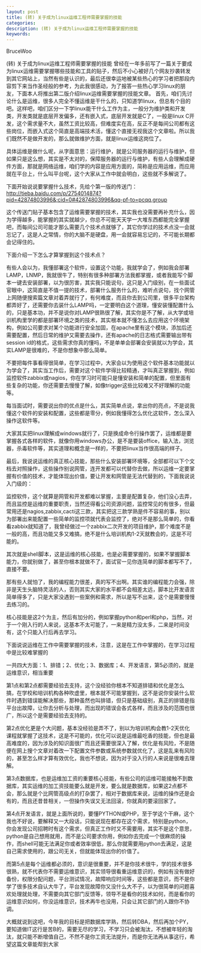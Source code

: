 ```yaml
---
layout: post
title: (转) 关于成为linux运维工程师需要掌握的技能
categories:
description: (转) 关于成为linux运维工程师需要掌握的技能
keywords:
---
```

BruceWoo

(转) 关于成为linux运维工程师需要掌握的技能
曾经在一年多前写了一篇关于要成为linux运维需要掌握哪些技能和工具的贴子，然后不小心被好几个网友抄袭转发到其它网站上，当然有些是认识的，最后还很幸运地被某些热心的学习者把那段内容剪下来当作圣经般的参考，为此我很感动，为了报答一些热心学习linux的朋友，下面本人将推出第二版介绍linux运维需要掌握的技能文章。
    首先，咱们先讨论什么是运维，很多人完全不懂运维是干什么的，只知道学linux，但总有个目的吧。这样吧，咱们区分一下学linux能干什么工作为主，一般分为维护类和开发类，开发类就是底层开发偏多，还有嵌入式，底层开发就是C了，一般是linux C开发，这个需求量不大，虽然工资比较高，但难度实在高，反正不是每间公司都有这些岗位，而嵌入式这个简直是高端技术活，懂这个直接无视我这个文章啦。所以我们既然不是做开发的，那么就做维护方面，就是linux运维这岗位了。

具体运维是做什么呢，从字面意思：运行维护，就是公司服务器的运行与维护，但如果只是这么想，其实是不太对的，保障服务器的运行与维护，有些人会理解成硬件方面，那就是网络运维，咱们学的内容是应用方面的，简称是应用运维，而应用就在平台上，什么叫平台呢，这个大家从工作中就会明白，这些就不多解说了。

下面开始说说要掌握什么技术，先给个第一版的传送门：http://tieba.baidu.com/p/2754014874?pid=42874803996&;cid=0#42874803996&qq-pf-to=pcqq.group

这个传送门贴子基本包含了运维需要掌握的技术，其实我也没需要再补充什么，因为学得越多，能掌握的其实就越少，你总不可能天天学一大堆东西都能完全掌握吧，而每间公司可能才那么需要几个技术点就够了，其它你学过的技术点没一会就忘记了，这是人之常情，你的大脑不是硬盘，用一会就容易忘记的，不可能长期都会记得住的。



下面介绍一下怎么才算掌握到这个技术点？

有些人会以为，我懂部署这个软件，设置这个功能，我就学会了，例如我会部署LAMP，LNMP，我就很牛了，特别有很多种部署方法我都掌握，或者我能写个脚本一键去安装部署，以为很厉害，其实我只能说句，这只是入门级别，在一些面试官眼中，这简直是不值一提的技术，部署什么服务什么的，难听点说句，找个网管上网随便搜索篇文章对着弄就行了，有何难度，而且你去到公司里，很多平台架构都弄好了，还需要你去装什么LAMP吗，一定要明白这个道理，懂安装懂配置什么的，只是基本功，并不是说你对LAMP很熟很了解，其实你是不了解，从大学或培训机构里学的都是部署环境之类的技术，其实根本就不懂怎么去应用这个环境架构，例如公司要求对某个功能进行安全加固，在apache里有这个模块，添加后还需要配置，然后日常的维护又需要去操作，还有apache的日志格式需要输出带有session id的格式，这些需求你真的懂吗，不是单单会部署会安装就以为学会，其实LAMP是很难的，不是你想象中那么简单。



不要把每件事看得很简单，在学习过程中，大家会以为使用这个软件基本功能就以为学会了，其实当工作后，需要对这个软件学得比较精通，才叫真正掌握到，例如监控软件zabbix或nagios，你在学习时可能只是懂安装和简单的配置，但里面有些复杂的功能，你还需要去慢慢了解，如像trigger这些比较难又不好理解的功能等。



每当面试时，需要说出你的优点是什么，其实简单点说，拿出你的亮点，不是说我懂这个软件的安装和配置，这些都是零分，例如我懂得怎么优化这软件，怎么深入操作这软件等。



大家其实把linux理解成windows就行了，只是换成命令行操作罢了，运维都是要掌握各式各样的软件，就像你用windows办公，是不是要装office，输入法，浏览器，杀毒软件等，其实道理和概念是一样的，不要把linux当作很高端的样子。



最后，我说说运维的真正核心技能，那些什么安装部署环境等，全部都可以下个文档去对照操作，这些操作别说网管，连开发都可以代替你去做，所以运维一定要掌握有价值的技术，才能体现出价值，要让开发和网管是无法代替到的，下面我说说入门级的：

监控软件，这个就算是网管和开发都难以掌握，主要是配置复杂，他们没心去弄，而且监控是运维的重要职责，当然还得看公司资源问题，监控常见的有很多，但最常用还是nagios,zabbix,cacti这三款，其实把这三款学熟是件不容易的事，别以为部署出来能配置一些简单的监控项就代表会监控了，绝对不是那么简单的，你看看zabbix就知道了，我曾经做过一个zabbix二次开发的项目维护，那个难度不是一般的高，而且功能又多又难搞，绝不是什么培训机构1-2天就教会的，这是不可能的。

其次就是shell脚本，这是运维的核心技能，也是必需要掌握的，如果不掌握脚本能力，你就别做了，甚至你根本就做不了，面试官一见你连简单的脚本都写不了，直接不要。

那有些人就怕了，我的编程能力很差，真的写不出啊。其实谁的编程能力会强，除非是天生头脑特灵活的人，否则其实大家的水平都不会相差太远，脚本比开发语言简单得多了，只是大家没遇到一些案例和需求，所以是写不出来，这个是需要慢慢去练习的。

核心技能是这2个为主，然后有加分的，例如掌握python和perl和php，当然，对于一个刚入行的人来说，这基本不太可能了，一来是精力没太多，二来是时间没有，这个只能入行后再去学习。

下面说说运维在工作中需要掌握的技术，注意，这是在工作中掌握的，在学习过程中是比较难掌握的

一共四大方面：1、排错；2、优化；3、数据库；4、开发语言，第5必须的，就是运维意识，相当重要

第1点和第2点都需要经验去支持，这个没经验你根本不知道排错和优化是怎么搞，在学校和培训机构各种吹虚里，根本就不可能掌握到，这不是说你安装什么软件时遇到错误能解决那些，那种虽然也叫排错，但只是基础级别，真正的排错是指平台出故障，让你去分析与处理，而出现的错误会各式各样，而且涉及的范围也很广，所以这个是需要经验去支持的。

第2点优化更是个大问题，基本没经验是弄不了，别以为培训机构会教1-2天优化课程就掌握了这技术，这是不可能的，优化可以说是运维最吃香的技能，但也是最高难度的，因为涉及的知识面很广而且还需要很深入了解，优化是有风险，不是随便在网上搜个文章对着改一下配置文件参数或系统参数就优化了，这是乱来有风险的，甚至怎么样才算有效优化，我也不想说，因为对于没入行的人来说是很难去理解。

第3点数据库，也是运维加工资的重要核心技能，有些公司的运维可能接触不到数据库，其实运维的加工资技能要么就是开发，要么就是数据库，如果这2点都不会，那么就是个比网管高级点的打杂罢了，相对于数据库来说，运维的操作还是会有的，而且还昔昔相关，一但操作失误又无法回滚，你就真的要滚回家了。

第4点开发语言，就是上面所说的，要懂PYTHON或PHP，至于学这个干麻，这个我也不好说，要解释又一大段话，只能说现在都存在这个需求，特别是python，你会发现公司招聘时有这个需求，但真正工作时又不需要用，其实不是这个意思，python是自己想用就用，而不是公司要求你用，例如你去完成一个很麻烦的操作，而shell可能无法满足你或者效率很低，那么你就需要用python去满足，这是自己需求使用的，跟公司无关，但就能体现出你的价值了。

而第5点是每个运维都必须的，意识是很重要，并不是你技术很牛，学的技术很多很熟，就不代表你不需要运维意识，其实领导很看重运维意识的，例如有没有做好备份，权限分配问题，平台测试情况，故障响应时间等，这些都是意识，而不是你学了很多技术自认大牛了，平台发现故障你又没什么大不子，以为很简单的问题喜欢处理就处理，不需要向其它部门反馈等，领导不是看你的技术如何，而是看你的运维意识如何，你没运维意识，技术再牛也没用，只会让其它部门的人跟你不协调。



大概就说到这吧，今年我的目标是把数据库学熟，然后转DBA，然后再加个PY，要知道做IT这行是苦B的，需要无尽的学习，不学习只会被淘汰，不想被年轻的淘汰，就只能不断增值自己，不然不是你工资无法提升，而是你无法再从事这行，希望这篇文章能帮到大家
